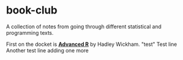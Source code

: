 
<!-- README.md is generated from README.Rmd. Please edit that file -->
book-club
=========

A collection of notes from going through different statistical and programming texts.

First on the docket is [**Advanced R**](http://adv-r.had.co.nz/) by Hadley Wickham.
"test" 
Test line
Another test line
adding one more
